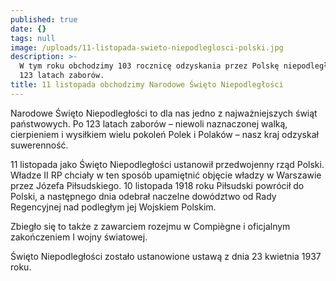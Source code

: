 ```yaml
---
published: true
date: {}
tags: null
image: /uploads/11-listopada-swieto-niepodleglosci-polski.jpg
description: >-
  W tym roku obchodzimy 103 rocznicę odzyskania przez Polskę niepodległości po
  123 latach zaborów.
title: 11 listopada obchodzimy Narodowe Święto Niepodległości
---
```


Narodowe Święto Niepodległości to dla nas jedno z najważniejszych świąt państwowych.  Po 123 latach zaborów – niewoli naznaczonej walką, cierpieniem i wysiłkiem wielu pokoleń Polek i Polaków – nasz kraj odzyskał suwerenność. 

11 listopada jako Święto Niepodległości ustanowił przedwojenny rząd Polski. Władze II RP chciały w ten sposób upamiętnić objęcie władzy w Warszawie przez Józefa Piłsudskiego. 10 listopada 1918 roku Piłsudski powrócił do Polski, a następnego dnia odebrał naczelne dowództwo od Rady Regencyjnej nad podległym jej Wojskiem Polskim.

Zbiegło się to także z zawarciem rozejmu w Compiègne i oficjalnym zakończeniem I wojny światowej.

Święto Niepodległości zostało ustanowione ustawą z dnia 23 kwietnia 1937 roku.
